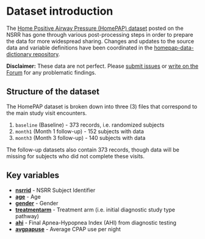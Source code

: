 # Dataset introduction

The [Home Positive Airway Pressure (HomePAP) dataset](:files_path:/datasets) posted on the NSRR has gone through various post-processing steps in order to prepare the data for more widespread sharing. Changes and updates to the source data and variable definitions have been coordinated in the [homepap-data-dictionary repository](https://github.com/sleepepi/homepap-data-dictionary).

**Disclaimer:** These data are not perfect. Please [submit issues](https://github.com/sleepepi/homepap-data-dictionary/issues) or [write on the Forum](https://sleepdata.org/forum) for any problematic findings.

## Structure of the dataset

The HomePAP dataset is broken down into three (3) files that correspond to the main study visit encounters.

1. `baseline` (Baseline) - 373 records, i.e. randomized subjects
2. `month1` (Month 1 follow-up) - 152 subjects with data
3. `month3` (Month 3 follow-up) - 140 subjects with data

The follow-up datasets also contain 373 records, though data will be missing for subjects who did not complete these visits.

## Key variables

- [**nsrrid**](https://sleepdata.org/datasets/homepap/variables/nsrrid) - NSRR Subject Identifier
- [**age**](https://sleepdata.org/datasets/homepap/variables/age) - Age
- [**gender**](https://sleepdata.org/datasets/homepap/variables/age) - Gender
- [**treatmentarm**](https://sleepdata.org/datasets/homepap/variables/treatmentarm) - Treatment arm (i.e. initial diagnostic study type pathway)
- [**ahi**](https://sleepdata.org/datasets/homepap/variables/ahi) - Final Apnea-Hypopnea Index (AHI) from diagnostic testing
- [**avgpapuse**](https://sleepdata.org/datasets/homepap/variables/avgpapuse) - Average CPAP use per night
